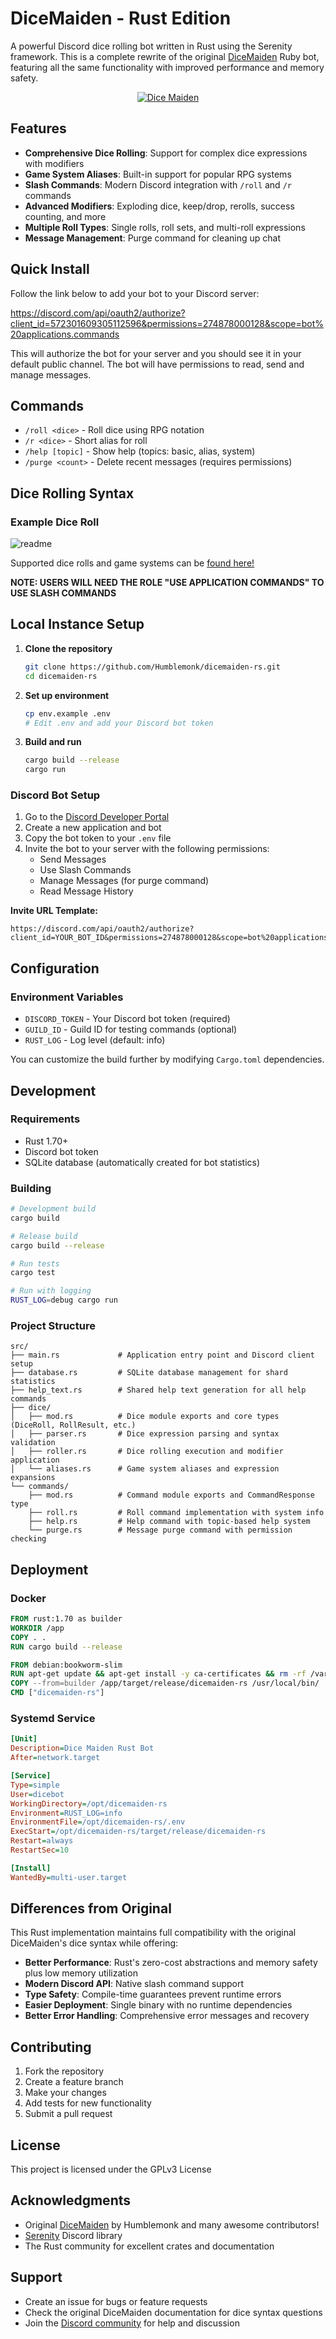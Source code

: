 # DiceMaiden - Rust Edition

A powerful Discord dice rolling bot written in Rust using the Serenity framework. This is a complete rewrite of the original [DiceMaiden](https://github.com/Humblemonk/DiceMaiden) Ruby bot, featuring all the same functionality with improved performance and memory safety.
<p align="center">
<a href="https://top.gg/bot/377701707943116800">
    <img src="https://top.gg/api/widget/377701707943116800.svg" alt="Dice Maiden" />
</a>

## Features

- **Comprehensive Dice Rolling**: Support for complex dice expressions with modifiers
- **Game System Aliases**: Built-in support for popular RPG systems
- **Slash Commands**: Modern Discord integration with `/roll` and `/r` commands
- **Advanced Modifiers**: Exploding dice, keep/drop, rerolls, success counting, and more
- **Multiple Roll Types**: Single rolls, roll sets, and multi-roll expressions
- **Message Management**: Purge command for cleaning up chat

## Quick Install

Follow the link below to add your bot to your Discord server:

<https://discord.com/api/oauth2/authorize?client_id=572301609305112596&permissions=274878000128&scope=bot%20applications.commands>

This will authorize the bot for your server and you should see it in your default public channel. The bot will have permissions to read, send and manage messages.

## Commands

- `/roll <dice>` - Roll dice using RPG notation
- `/r <dice>` - Short alias for roll
- `/help [topic]` - Show help (topics: basic, alias, system)
- `/purge <count>` - Delete recent messages (requires permissions)

## Dice Rolling Syntax

### Example Dice Roll

![readme](https://github.com/user-attachments/assets/0371ff72-e3da-4400-9e1b-8063ef8554a7)

Supported dice rolls and game systems can be [found here!](roll_syntax.md)

**NOTE: USERS WILL NEED THE ROLE "USE APPLICATION COMMANDS" TO USE SLASH COMMANDS**

## Local Instance Setup

1. **Clone the repository**
   ```bash
   git clone https://github.com/Humblemonk/dicemaiden-rs.git
   cd dicemaiden-rs
   ```

2. **Set up environment**
   ```bash
   cp env.example .env
   # Edit .env and add your Discord bot token
   ```

3. **Build and run**
   ```bash
   cargo build --release
   cargo run
   ```

### Discord Bot Setup

1. Go to the [Discord Developer Portal](https://discord.com/developers/applications)
2. Create a new application and bot
3. Copy the bot token to your `.env` file
4. Invite the bot to your server with the following permissions:
   - Send Messages
   - Use Slash Commands
   - Manage Messages (for purge command)
   - Read Message History

**Invite URL Template:**
```text
https://discord.com/api/oauth2/authorize?client_id=YOUR_BOT_ID&permissions=274878000128&scope=bot%20applications.commands
```

## Configuration

### Environment Variables
- `DISCORD_TOKEN` - Your Discord bot token (required)
- `GUILD_ID` - Guild ID for testing commands (optional)
- `RUST_LOG` - Log level (default: info)

You can customize the build further by modifying `Cargo.toml` dependencies.

## Development


### Requirements
- Rust 1.70+
- Discord bot token
- SQLite database (automatically created for bot statistics)

### Building
```bash
# Development build
cargo build

# Release build
cargo build --release

# Run tests
cargo test

# Run with logging
RUST_LOG=debug cargo run
```

### Project Structure
```text
src/
├── main.rs             # Application entry point and Discord client setup
├── database.rs         # SQLite database management for shard statistics
├── help_text.rs        # Shared help text generation for all help commands
├── dice/
│   ├── mod.rs          # Dice module exports and core types (DiceRoll, RollResult, etc.)
│   ├── parser.rs       # Dice expression parsing and syntax validation
│   ├── roller.rs       # Dice rolling execution and modifier application
│   └── aliases.rs      # Game system aliases and expression expansions
└── commands/
    ├── mod.rs          # Command module exports and CommandResponse type
    ├── roll.rs         # Roll command implementation with system info
    ├── help.rs         # Help command with topic-based help system
    └── purge.rs        # Message purge command with permission checking
```

## Deployment

### Docker
```dockerfile
FROM rust:1.70 as builder
WORKDIR /app
COPY . .
RUN cargo build --release

FROM debian:bookworm-slim
RUN apt-get update && apt-get install -y ca-certificates && rm -rf /var/lib/apt/lists/*
COPY --from=builder /app/target/release/dicemaiden-rs /usr/local/bin/
CMD ["dicemaiden-rs"]
```

### Systemd Service
```ini
[Unit]
Description=Dice Maiden Rust Bot
After=network.target

[Service]
Type=simple
User=dicebot
WorkingDirectory=/opt/dicemaiden-rs
Environment=RUST_LOG=info
EnvironmentFile=/opt/dicemaiden-rs/.env
ExecStart=/opt/dicemaiden-rs/target/release/dicemaiden-rs
Restart=always
RestartSec=10

[Install]
WantedBy=multi-user.target
```

## Differences from Original

This Rust implementation maintains full compatibility with the original DiceMaiden's dice syntax while offering:

- **Better Performance**: Rust's zero-cost abstractions and memory safety plus low memory utilization
- **Modern Discord API**: Native slash command support
- **Type Safety**: Compile-time guarantees prevent runtime errors
- **Easier Deployment**: Single binary with no runtime dependencies
- **Better Error Handling**: Comprehensive error messages and recovery

## Contributing

1. Fork the repository
2. Create a feature branch
3. Make your changes
4. Add tests for new functionality
5. Submit a pull request

## License

This project is licensed under the GPLv3 License

## Acknowledgments

- Original [DiceMaiden](https://github.com/Humblemonk/DiceMaiden) by Humblemonk and many awesome contributors!
- [Serenity](https://github.com/serenity-rs/serenity) Discord library
- The Rust community for excellent crates and documentation

## Support

- Create an issue for bugs or feature requests
- Check the original DiceMaiden documentation for dice syntax questions
- Join the [Discord community](https://discord.gg/AYNcxc9NeU) for help and discussion
